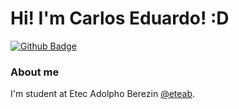 # Hi! I'm Carlos Eduardo! :D
[![Github Badge](https://img.shields.io/badge/-Github-000?style=flat-square&logo=Github&logoColor=white&link=https://github.com/KaduVieira13)](https://github.com/KaduVieira13)



### About me

I'm  student at Etec Adolpho Berezin [@eteab](https://eteab.com.br/cms//).



